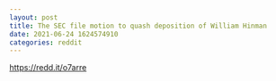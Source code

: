 ```yaml
--- 
layout: post 
title: The SEC file motion to quash deposition of William Hinman 
date: 2021-06-24 1624574910 
categories: reddit 
--- 
```

https://redd.it/o7arre